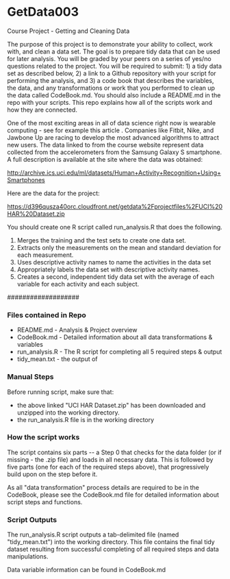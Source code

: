  
GetData003
==========

Course Project - Getting and Cleaning Data

The purpose of this project is to demonstrate your ability to collect, work with, and clean a data set. The goal is to prepare tidy data that can be used for later analysis. You will be graded by your peers on a series of yes/no questions related to the project. You will be required to submit: 1) a tidy data set as described below, 2) a link to a Github repository with your script for performing the analysis, and 3) a code book that describes the variables, the data, and any transformations or work that you performed to clean up the data called CodeBook.md. You should also include a README.md in the repo with your scripts. This repo explains how all of the scripts work and how they are connected.  

One of the most exciting areas in all of data science right now is wearable computing - see for example this article . Companies like Fitbit, Nike, and Jawbone Up are racing to develop the most advanced algorithms to attract new users. The data linked to from the course website represent data collected from the accelerometers from the Samsung Galaxy S smartphone. A full description is available at the site where the data was obtained: 

http://archive.ics.uci.edu/ml/datasets/Human+Activity+Recognition+Using+Smartphones 

Here are the data for the project: 

https://d396qusza40orc.cloudfront.net/getdata%2Fprojectfiles%2FUCI%20HAR%20Dataset.zip 

You should create one R script called run_analysis.R that does the following. 
1. Merges the training and the test sets to create one data set.
2. Extracts only the measurements on the mean and standard deviation for each measurement. 
3. Uses descriptive activity names to name the activities in the data set
4. Appropriately labels the data set with descriptive activity names. 
5. Creates a second, independent tidy data set with the average of each variable for each activity and each subject. 

###################

### Files contained in Repo

* README.md - Analysis & Project overview
* CodeBook.md - Detailed information about all data transformations & variables
* run_analysis.R - The R script for completing all 5 required steps & output
* tidy_mean.txt - the output of 

### Manual Steps

Before running script, make sure that:
* the above linked "UCI HAR Dataset.zip" has been downloaded and unzipped into the working directory.
* the run_analysis.R file is in the working directory


### How the script works

The script contains six parts -- a Step 0 that checks for the data folder (or if missing - the .zip file) and loads in all necessary data. This is followed by five parts (one for each of the required steps above), that progressively build upon on the step before it. 

As all "data transformation" process details are required to be in the CodeBook, please see the CodeBook.md file for detailed information about script steps and functions.


### Script Outputs

The run\_analysis.R script outputs a tab-delimited file (named "tidy\_mean.txt") into the working directory. This file contains the final tidy dataset resulting from successful completing of all required steps and data manipulations.

Data variable information can be found in CodeBook.md
